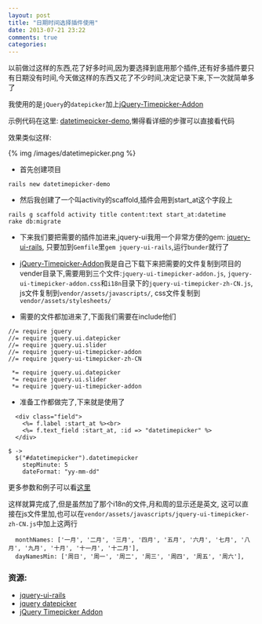 ```yaml
---
layout: post
title: "日期时间选择插件使用"
date: 2013-07-21 23:22
comments: true
categories: 
---
```


以前做过这样的东西,花了好多时间,因为要选择到底用那个插件,还有好多插件要只有日期没有时间,今天做这样的东西又花了不少时间,决定记录下来,下一次就简单多了

我使用的是`jQuery`的`datepicker`加上[jQuery-Timepicker-Addon](https://github.com/trentrichardson/jQuery-Timepicker-Addon)

示例代码在这里: [datetimepicker-demo](https://github.com/williamherry/datetimepicker-demo),懒得看详细的步骤可以直接看代码

效果类似这样:

{% img /images/datetimepicker.png %}

- 首先创建项目

```
rails new datetimepicker-demo
```

- 然后我创建了一个叫activity的scaffold,插件会用到start_at这个字段上
```
rails g scaffold activity title content:text start_at:datetime
rake db:migrate
```

- 下来我们要把需要的插件加进来,jquery-ui我用一个非常方便的gem: [jquery-ui-rails](https://github.com/joliss/jquery-ui-rails), 只要加到`Gemfile`里`gem jquery-ui-rails`,运行`bunder`就行了

- [jQuery-Timepicker-Addon](https://github.com/trentrichardson/jQuery-Timepicker-Addon)我是自己下载下来把需要的文件复制到项目的vender目录下,需要用到三个文件:`jquery-ui-timepicker-addon.js`, `jquery-ui-timepicker-addon.css`和`i18n`目录下的`jquery-ui-timepicker-zh-CN.js`, js文件复制到`vendor/assets/javascripts/`, css文件复制到`vendor/assets/stylesheets/`

- 需要的文件都加进来了,下面我们需要在include他们

``` vim app/assets/javascripts/application.js
//= require jquery
//= require jquery.ui.datepicker
//= require jquery.ui.slider
//= require jquery-ui-timepicker-addon
//= require jquery-ui-timepicker-zh-CN
```

``` vim app/assets/stylesheets/application.css
 *= require jquery.ui.datepicker
 *= require jquery.ui.slider
 *= require jquery-ui-timepicker-addon
```

- 准备工作都做完了,下来就是使用了

``` vim app/views/activities/_form.html.erb
  <div class="field">
    <%= f.label :start_at %><br>
    <%= f.text_field :start_at, :id => "datetimepicker" %>
  </div>
```

``` vim app/assets/javascripts/activities.js.coffee
$ ->
  $("#datetimepicker").datetimepicker
    stepMinute: 5
    dateFormat: "yy-mm-dd"
```

更多参数和例子可以看[这里](http://trentrichardson.com/examples/timepicker/#tp-options)

这样就算完成了,但是虽然加了那个i18n的文件,月和周的显示还是英文, 这可以直接在js文件里加,也可以在`vendor/assets/javascripts/jquery-ui-timepicker-zh-CN.js`中加上这两行

```
  monthNames: ['一月', '二月', '三月', '四月', '五月', '六月', '七月', '八月', '九月', '十月', '十一月', '十二月'],
  dayNamesMin: ['周日', '周一', '周二', '周三', '周四', '周五', '周六'],
```

### 资源:
- [jquery-ui-rails](https://github.com/joliss/jquery-ui-rails)
- [jquery datepicker](http://jqueryui.com/datepicker/)
- [jQuery Timepicker Addon](https://github.com/trentrichardson/jQuery-Timepicker-Addon)
